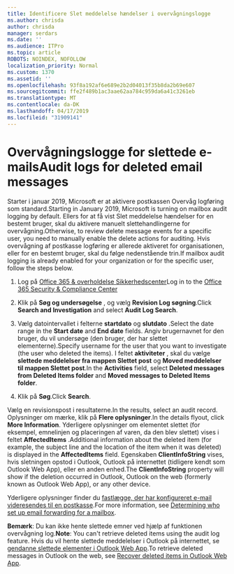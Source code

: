 ```yaml
---
title: Identificere Slet meddelelse hændelser i overvågningslogge
ms.author: chrisda
author: chrisda
manager: serdars
ms.date: ''
ms.audience: ITPro
ms.topic: article
ROBOTS: NOINDEX, NOFOLLOW
localization_priority: Normal
ms.custom: 1370
ms.assetid: ''
ms.openlocfilehash: 93f8a192af6e689e2b2d04013f35b8da2b69e607
ms.sourcegitcommit: ffe2f489b1ac3aae62aa784c959da6a41c3261eb
ms.translationtype: MT
ms.contentlocale: da-DK
ms.lasthandoff: 04/17/2019
ms.locfileid: "31909141"
---
```

# <a name="audit-logs-for-deleted-email-messages"></a><span data-ttu-id="34e23-102">Overvågningslogge for slettede e-mails</span><span class="sxs-lookup"><span data-stu-id="34e23-102">Audit logs for deleted email messages</span></span>

<span data-ttu-id="34e23-103">Starter i januar 2019, Microsoft er at aktivere postkassen Overvåg logføring som standard.</span><span class="sxs-lookup"><span data-stu-id="34e23-103">Starting in January 2019, Microsoft is turning on mailbox audit logging by default.</span></span> <span data-ttu-id="34e23-104">Ellers for at få vist Slet meddelelse hændelser for en bestemt bruger, skal du aktivere manuelt slettehandlingerne for overvågning.</span><span class="sxs-lookup"><span data-stu-id="34e23-104">Otherwise, to review delete message events for a specific user, you need to manually enable the delete actions for auditing.</span></span> <span data-ttu-id="34e23-105">Hvis overvågning af postkasse logføring er allerede aktiveret for organisationen, eller for en bestemt bruger, skal du følge nedenstående trin.</span><span class="sxs-lookup"><span data-stu-id="34e23-105">If mailbox audit logging is already enabled for your organization or for the specific user, follow the steps below.</span></span>

1. <span data-ttu-id="34e23-106">Log på [Office 365 & overholdelse Sikkerhedscenter](https://protection.office.com/)</span><span class="sxs-lookup"><span data-stu-id="34e23-106">Log in to the [Office 365 Security & Compliance Center](https://protection.office.com/)</span></span>

2. <span data-ttu-id="34e23-107">Klik på **Søg og undersøgelse** , og vælg **Revision Log søgning**.</span><span class="sxs-lookup"><span data-stu-id="34e23-107">Click **Search and Investigation** and select **Audit Log Search**.</span></span>

3. <span data-ttu-id="34e23-108">Vælg datointervallet i felterne **startdato** og **slutdato** .</span><span class="sxs-lookup"><span data-stu-id="34e23-108">Select the date range in the **Start date** and **End date** fields.</span></span> <span data-ttu-id="34e23-109">Angiv brugernavnet for den bruger, du vil undersøge (den bruger, der har slettet elementerne).</span><span class="sxs-lookup"><span data-stu-id="34e23-109">Specify username for the user that you want to investigate (the user who deleted the items).</span></span> <span data-ttu-id="34e23-110">I feltet **aktiviteter** , skal du vælge **slettede meddelelser fra mappen Slettet post** og **Moved meddelelser til mappen Slettet post**.</span><span class="sxs-lookup"><span data-stu-id="34e23-110">In the **Activities** field, select **Deleted messages from Deleted Items folder** and **Moved messages to Deleted Items folder**.</span></span>

4. <span data-ttu-id="34e23-111">Klik på **Søg**.</span><span class="sxs-lookup"><span data-stu-id="34e23-111">Click **Search**.</span></span>

<span data-ttu-id="34e23-112">Vælg en revisionspost i resultaterne.</span><span class="sxs-lookup"><span data-stu-id="34e23-112">In the results, select an audit record.</span></span> <span data-ttu-id="34e23-113">Oplysninger om mærke, klik på **Flere oplysninger**.</span><span class="sxs-lookup"><span data-stu-id="34e23-113">In the details flyout, click **More Information**.</span></span> <span data-ttu-id="34e23-114">Yderligere oplysninger om elementet slettet (for eksempel, emnelinjen og placeringen af varen, da den blev slettet) vises i feltet **AffectedItems** .</span><span class="sxs-lookup"><span data-stu-id="34e23-114">Additional information about the deleted item (for example, the subject line and the location of the item when it was deleted) is displayed in the **AffectedItems** field.</span></span> <span data-ttu-id="34e23-115">Egenskaben **ClientInfoString** vises, hvis sletningen opstod i Outlook, Outlook på internettet (tidligere kendt som Outlook Web App), eller en anden enhed.</span><span class="sxs-lookup"><span data-stu-id="34e23-115">The **ClientInfoString** property will show if the deletion occurred in Outlook, Outlook on the web (formerly known as Outlook Web App), or any other device.</span></span>

<span data-ttu-id="34e23-116">Yderligere oplysninger finder du [fastlægge, der har konfigureret e-mail videresendes til en postkasse](https://docs.microsoft.com/office365/securitycompliance/auditing-troubleshooting-scenarios#determining-if-a-user-deleted-email-items).</span><span class="sxs-lookup"><span data-stu-id="34e23-116">For more information, see [Determining who set up email forwarding for a mailbox](https://docs.microsoft.com/office365/securitycompliance/auditing-troubleshooting-scenarios#determining-if-a-user-deleted-email-items).</span></span>

<span data-ttu-id="34e23-117">**Bemærk**: Du kan ikke hente slettede emner ved hjælp af funktionen overvågning log.</span><span class="sxs-lookup"><span data-stu-id="34e23-117">**Note**: You can't retrieve deleted items using the audit log feature.</span></span> <span data-ttu-id="34e23-118">Hvis du vil hente slettede meddelelser i Outlook på internettet, se [gendanne slettede elementer i Outlook Web App](https://support.office.com/article/C3D8FC15-EEEF-4F1C-81DF-E27964B7EDD4).</span><span class="sxs-lookup"><span data-stu-id="34e23-118">To retrieve deleted messages in Outlook on the web, see [Recover deleted items in Outlook Web App](https://support.office.com/article/C3D8FC15-EEEF-4F1C-81DF-E27964B7EDD4).</span></span>
